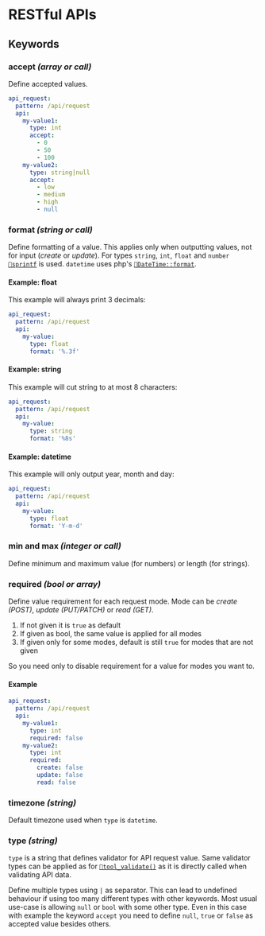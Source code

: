 ---
---

# RESTful APIs

## Keywords

### accept *(array or call)*

Define accepted values.

```yaml
api_request:
  pattern: /api/request
  api:
    my-value1:
      type: int
      accept:
        - 0
        - 50
        - 100
    my-value2:
      type: string|null
      accept:
        - low
        - medium
        - high
        - null
```

### format *(string or call)*

Define formatting of a value. This applies only when outputting values, not for input (*create* or *update*).
For types `string`, `int`, `float` and `number` [`🔗sprintf`](http://php.net/manual/en/function.sprintf.php) is used.
`datetime` uses php's [`🔗DateTime::format`](http://php.net/manual/en/datetime.format.php).

#### Example: float

This example will always print 3 decimals:

```yaml
api_request:
  pattern: /api/request
  api:
    my-value:
      type: float
      format: '%.3f'
```

#### Example: string

This example will cut string to at most 8 characters:

```yaml
api_request:
  pattern: /api/request
  api:
    my-value:
      type: string
      format: '%8s'
```

#### Example: datetime

This example will only output year, month and day:

```yaml
api_request:
  pattern: /api/request
  api:
    my-value:
      type: float
      format: 'Y-m-d'
```

### min and max *(integer or call)*

Define minimum and maximum value (for numbers) or length (for strings).

### required *(bool or array)*

Define value requirement for each request mode.
Mode can be *create (POST)*, *update (PUT/PATCH)* or *read (GET)*.

1. If not given it is `true` as default
1. If given as bool, the same value is applied for all modes
1. If given only for some modes, default is still `true` for modes that are not given

So you need only to disable requirement for a value for modes you want to.

#### Example

```yaml
api_request:
  pattern: /api/request
  api:
    my-value1:
      type: int
      required: false
    my-value2:
      type: int
      required:
        create: false
        update: false
        read: false
```

### timezone *(string)*

Default timezone used when `type` is `datetime`.

### type *(string)*

`type` is a string that defines validator for API request value.
Same validator types can be applied as for [`🔗tool_validate()`](/v2/kernel/validation)
as it is directly called when validating API data.

Define multiple types using `|` as separator.
This can lead to undefined behaviour if using too many different types with other keywords.
Most usual use-case is allowing `null` or `bool` with some other type.
Even in this case with example the keyword `accept` you need to define
`null`, `true` or `false` as accepted value besides others.